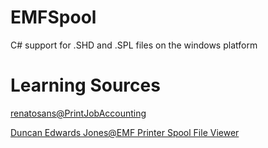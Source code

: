 # EMFSpool
C# support for .SHD and .SPL files on the windows platform

# Learning Sources

[renatosans@PrintJobAccounting](https://github.com/renatosans/PrintJobAccounting)

[Duncan Edwards Jones@EMF Printer Spool File Viewer](https://github.com/renatosans/PrintJobAccounting)